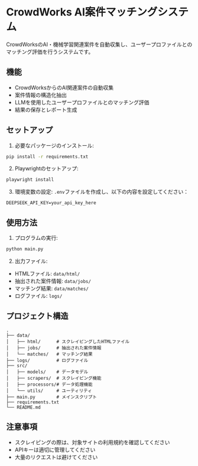 # CrowdWorks AI案件マッチングシステム

CrowdWorksのAI・機械学習関連案件を自動収集し、ユーザープロファイルとのマッチング評価を行うシステムです。

## 機能

- CrowdWorksからのAI関連案件の自動収集
- 案件情報の構造化抽出
- LLMを使用したユーザープロファイルとのマッチング評価
- 結果の保存とレポート生成

## セットアップ

1. 必要なパッケージのインストール:
```bash
pip install -r requirements.txt
```

2. Playwrightのセットアップ:
```bash
playwright install
```

3. 環境変数の設定:
`.env`ファイルを作成し、以下の内容を設定してください：
```
DEEPSEEK_API_KEY=your_api_key_here
```

## 使用方法

1. プログラムの実行:
```bash
python main.py
```

2. 出力ファイル:
- HTMLファイル: `data/html/`
- 抽出された案件情報: `data/jobs/`
- マッチング結果: `data/matches/`
- ログファイル: `logs/`

## プロジェクト構造

```
.
├── data/
│   ├── html/      # スクレイピングしたHTMLファイル
│   ├── jobs/      # 抽出された案件情報
│   └── matches/   # マッチング結果
├── logs/          # ログファイル
├── src/
│   ├── models/    # データモデル
│   ├── scrapers/  # スクレイピング機能
│   ├── processors/# データ処理機能
│   └── utils/     # ユーティリティ
├── main.py        # メインスクリプト
├── requirements.txt
└── README.md
```

## 注意事項

- スクレイピングの際は、対象サイトの利用規約を確認してください
- APIキーは適切に管理してください
- 大量のリクエストは避けてください 